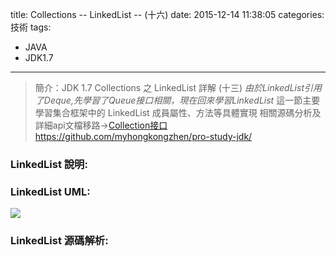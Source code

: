 title: Collections -- LinkedList -- (十六)
date: 2015-12-14 11:38:05
categories: 技術
tags:
- JAVA
- JDK1.7
---
> 簡介：JDK 1.7 Collections 之 LinkedList 詳解 (十三)
> _由於LinkedList引用了Deque,先學習了Queue接口相關，現在回來學習LinkedList_
> 這一節主要學習集合框架中的 LinkedList 成員屬性、方法等具體實現
> 相關源碼分析及詳細api文檔移路→[Collection接口https://github.com/myhongkongzhen/pro-study-jdk/](https://github.com/myhongkongzhen/pro-study-jdk/tree/master/src/main/java/z/z/w/jdk/collections)

<!--more-->

### LinkedList 說明:

### LinkedList UML:
<img src="/images/Collections/Collection-LinkedList.png"  />

### LinkedList 源碼解析:

